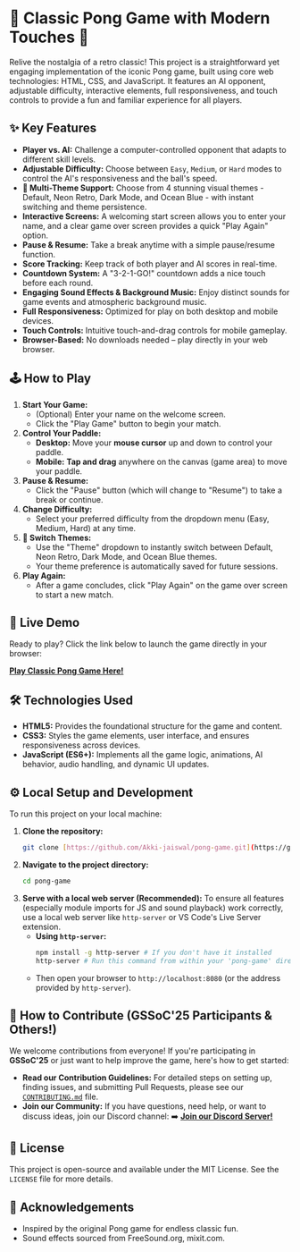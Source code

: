 # 🎾 Classic Pong Game with Modern Touches 🚀

Relive the nostalgia of a retro classic! This project is a straightforward yet engaging implementation of the iconic Pong game, built using core web technologies: HTML, CSS, and JavaScript. It features an AI opponent, adjustable difficulty, interactive elements, full responsiveness, and touch controls to provide a fun and familiar experience for all players.

## ✨ Key Features

- **Player vs. AI:** Challenge a computer-controlled opponent that adapts to different skill levels.
- **Adjustable Difficulty:** Choose between `Easy`, `Medium`, or `Hard` modes to control the AI's responsiveness and the ball's speed.
- **🎨 Multi-Theme Support:** Choose from 4 stunning visual themes - Default, Neon Retro, Dark Mode, and Ocean Blue - with instant switching and theme persistence.
- **Interactive Screens:** A welcoming start screen allows you to enter your name, and a clear game over screen provides a quick "Play Again" option.
- **Pause & Resume:** Take a break anytime with a simple pause/resume function.
- **Score Tracking:** Keep track of both player and AI scores in real-time.
- **Countdown System:** A "3-2-1-GO!" countdown adds a nice touch before each round.
- **Engaging Sound Effects & Background Music:** Enjoy distinct sounds for game events and atmospheric background music.
- **Full Responsiveness:** Optimized for play on both desktop and mobile devices.
- **Touch Controls:** Intuitive touch-and-drag controls for mobile gameplay.
- **Browser-Based:** No downloads needed – play directly in your web browser.

## 🕹️ How to Play

1.  **Start Your Game:**
    - (Optional) Enter your name on the welcome screen.
    - Click the "Play Game" button to begin your match.
2.  **Control Your Paddle:**
    - **Desktop:** Move your **mouse cursor** up and down to control your paddle.
    - **Mobile:** **Tap and drag** anywhere on the canvas (game area) to move your paddle.
3.  **Pause & Resume:**
    - Click the "Pause" button (which will change to "Resume") to take a break or continue.
4.  **Change Difficulty:**
    - Select your preferred difficulty from the dropdown menu (Easy, Medium, Hard) at any time.
5.  **🎨 Switch Themes:**
    - Use the "Theme" dropdown to instantly switch between Default, Neon Retro, Dark Mode, and Ocean Blue themes.
    - Your theme preference is automatically saved for future sessions.
6.  **Play Again:**
    - After a game concludes, click "Play Again" on the game over screen to start a new match.

## 🚀 Live Demo

Ready to play? Click the link below to launch the game directly in your browser:

[**Play Classic Pong Game Here!**](https://Akki-jaiswal.github.io/pong-game/)

## 🛠️ Technologies Used

- **HTML5:** Provides the foundational structure for the game and content.
- **CSS3:** Styles the game elements, user interface, and ensures responsiveness across devices.
- **JavaScript (ES6+):** Implements all the game logic, animations, AI behavior, audio handling, and dynamic UI updates.

## ⚙️ Local Setup and Development

To run this project on your local machine:

1.  **Clone the repository:**
    ```bash
    git clone [https://github.com/Akki-jaiswal/pong-game.git](https://github.com/Akki-jaiswal/pong-game.git)
    ```
2.  **Navigate to the project directory:**
    ```bash
    cd pong-game
    ```
3.  **Serve with a local web server (Recommended):**
    To ensure all features (especially module imports for JS and sound playback) work correctly, use a local web server like `http-server` or VS Code's Live Server extension.
    - **Using `http-server`:**
      ```bash
      npm install -g http-server # If you don't have it installed
      http-server # Run this command from within your 'pong-game' directory
      ```
    - Then open your browser to `http://localhost:8080` (or the address provided by `http-server`).

## 🤝 How to Contribute (GSSoC'25 Participants & Others!)

We welcome contributions from everyone! If you're participating in **GSSoC'25** or just want to help improve the game, here's how to get started:

- **Read our Contribution Guidelines:** For detailed steps on setting up, finding issues, and submitting Pull Requests, please see our [`CONTRIBUTING.md`](CONTRIBUTING.md) file.
- **Join our Community:** If you have questions, need help, or want to discuss ideas, join our Discord channel:
  ➡️ **[Join our Discord Server!](https://discord.gg/4m6JuQ8S)**

## 📜 License

This project is open-source and available under the MIT License. See the `LICENSE` file for more details.

## 🙏 Acknowledgements

- Inspired by the original Pong game for endless classic fun.
- Sound effects sourced from FreeSound.org, mixit.com.
